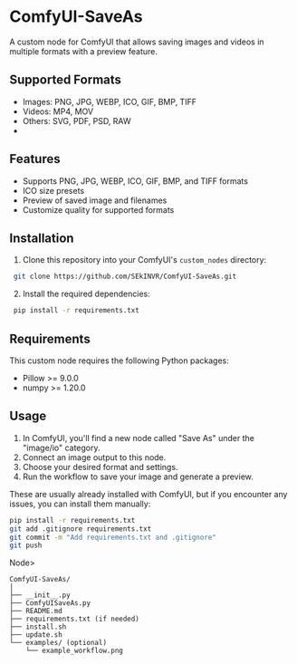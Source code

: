 # ComfyUI-SaveAs 

A custom node for ComfyUI that allows saving images and videos in multiple formats with a preview feature.

## Supported Formats

- Images: PNG, JPG, WEBP, ICO, GIF, BMP, TIFF
- Videos: MP4, MOV
- Others: SVG, PDF, PSD, RAW
- 
## Features
- Supports PNG, JPG, WEBP, ICO, GIF, BMP, and TIFF formats
- ICO size presets
- Preview of saved image and filenames
- Customize quality for supported formats

## Installation

1. Clone this repository into your ComfyUI's `custom_nodes` directory:
```bash
 git clone https://github.com/SEkINVR/ComfyUI-SaveAs.git
```
2. Install the required dependencies:
```bash
 pip install -r requirements.txt
```

## Requirements

This custom node requires the following Python packages:
- Pillow >= 9.0.0
- numpy >= 1.20.0

## Usage

1. In ComfyUI, you'll find a new node called "Save As" under the "image/io" category.
2. Connect an image output to this node.
3. Choose your desired format and settings.
4. Run the workflow to save your image and generate a preview.


These are usually already installed with ComfyUI, but if you encounter any issues, you can install them manually:
```bash
pip install -r requirements.txt
git add .gitignore requirements.txt
git commit -m "Add requirements.txt and .gitignore"
git push
```
Node>
```
ComfyUI-SaveAs/
│
├── __init__.py
├── ComfyUISaveAs.py
├── README.md
├── requirements.txt (if needed)
├── install.sh
├── update.sh
└── examples/ (optional)
    └── example_workflow.png
```
